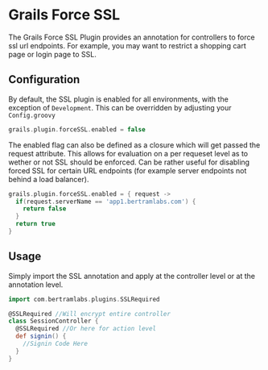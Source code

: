 Grails Force SSL
================

The Grails Force SSL Plugin provides an annotation for controllers to force ssl url endpoints. For example, you may want to restrict a shopping cart page or login page to SSL.


Configuration
-------------
By default, the SSL plugin is enabled for all environments, with the exception of `Development`. This can be overridden by adjusting your `Config.groovy`

```groovy
grails.plugin.forceSSL.enabled = false
```

The enabled flag can also be defined as a closure which will get passed the request attribute. This allows for evaluation on a per requeset level as to wether or not SSL should be enforced. Can be rather useful for disabling forced SSL for certain URL endpoints (for example server endpoints not behind a load balancer).

```groovy
grails.plugin.forceSSL.enabled = { request ->
  if(request.serverName == 'app1.bertramlabs.com') {
    return false
  }
  return true
}
```

Usage
-----
Simply import the SSL annotation and apply at the controller level or at the annotation level.

```groovy
import com.bertramlabs.plugins.SSLRequired

@SSLRequired //Will encrypt entire controller
class SessionController {
  @SSLRequired //Or here for action level
  def signin() {
    //Signin Code Here
  }
}
```
